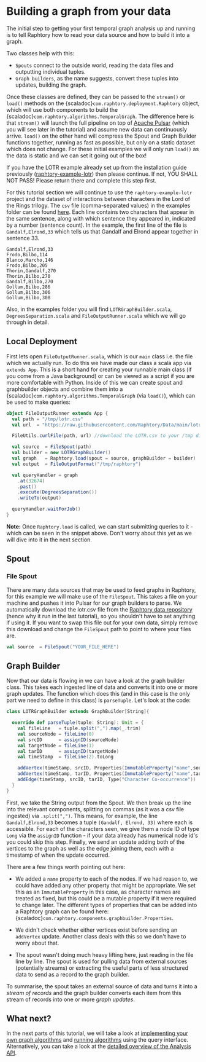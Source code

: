 # Building a graph from your data

The initial step to getting your first temporal graph analysis up and running is to tell Raphtory how to read your data source and how to build it into a graph. 

Two classes help with this:

- `Spouts` connect to the outside world, reading the data files and outputting individual tuples.
- `Graph builders`, as the name suggests, convert these tuples into updates, building the graph.

Once these classes are defined, they can be passed to the `stream()` or `load()` methods on the {scaladoc}`com.raphtory.deployment.Raphtory` object, which will use both components to build the {scaladoc}`com.raphtory.algorithms.TemporalGraph`. The difference here is that `stream()` will launch the full pipeline on top of [Apache Pulsar](https://pulsar.apache.org) (which you will see later in the tutorial) and assume new data can continuously arrive. `load()` on the other hand will compress the Spout and Graph Builder functions together, running as fast as possible, but only on a static dataset which does not change. For these initial examples we will only run `load()` as the data is static and we can set it going out of the box!

If you have the LOTR example already set up from the installation guide previously ([raphtory-example-lotr](https://github.com/Raphtory/Raphtory/tree/master/examples/raphtory-example-lotr)) then please continue. If not, YOU SHALL NOT PASS! Please return there and complete this step first.  

For this tutorial section we will continue to use the `raphtory-example-lotr` project and the dataset of interactions between characters in the Lord of the Rings trilogy. The `csv` file (comma-separated values) in the examples folder can be found [here](https://github.com/Raphtory/Data/blob/main/lotr.csv). Each line contains two characters that appear in the same sentence, along with which sentence they appeared in, indicated by a number (sentence count). In the example, the first line of the file is `Gandalf,Elrond,33` which tells us that Gandalf and Elrond appear together in sentence 33.  

```
Gandalf,Elrond,33
Frodo,Bilbo,114
Blanco,Marcho,146
Frodo,Bilbo,205
Thorin,Gandalf,270
Thorin,Bilbo,270
Gandalf,Bilbo,270
Gollum,Bilbo,286
Gollum,Bilbo,306
Gollum,Bilbo,308
```

Also, in the examples folder you will find `LOTRGraphBuilder.scala`, `DegreesSeparation.scala` and `FileOutputRunner.scala` which we will go through in detail. 

## Local Deployment
First lets open `FileOutputRunner.scala`, which is our `main` class i.e. the file which we actually run. To do this we have made our class a scala app via `extends App`. This is a short hand for creating your runnable main class (if you come from a Java background) or can be viewed as a script if you are more comfortable with Python. Inside of this we can create spout and graphbuilder objects and combine them into a {scaladoc}`com.raphtory.algorithms.TemporalGraph` (via `load()`), which can be used to make queries:

````scala
object FileOutputRunner extends App {
  val path = "/tmp/lotr.csv"
  val url  = "https://raw.githubusercontent.com/Raphtory/Data/main/lotr.csv"

  FileUtils.curlFile(path, url) //download the LOTR.csv to your /tmp directory

  val source  = FileSpout(path)
  val builder = new LOTRGraphBuilder()
  val graph   = Raphtory.load(spout = source, graphBuilder = builder)
  val output  = FileOutputFormat("/tmp/raphtory")

  val queryHandler = graph
    .at(32674)
    .past()
    .execute(DegreesSeparation())
    .writeTo(output)

  queryHandler.waitForJob()
}
````

**Note:** Once `Raphtory.load` is called, we can start submitting queries to it - which can be seen in the snippet above. Don't worry about this yet as we will dive into it in the next section.

## Spout

### File Spout
There are many data sources that may be used to feed graphs in Raphtory, for this example we will make use of the `FileSpout`. This takes a file on your machine and pushes it into Pulsar for our graph builders to parse. We automatically download the lotr.csv file from the [Raphtory data repository](https://github.com/Raphtory/Data) (hence why it run in the last tutorial), so you shouldn't have to set anything if using it. If you want to swap this file out for your own data, simply remove this download and change the `FileSpout` path to point to where your files are.

```scala 
val source  = FileSpout("YOUR_FILE_HERE")
```

## Graph Builder

Now that our data is flowing in we can have a look at the graph builder class. This takes each ingested line of data and converts it into one or more graph updates. The function which does this (and in this case is the only part we need to define in this class) is `parseTuple`. Let's look at the code:

```scala
class LOTRGraphBuilder extends GraphBuilder[String]{

  override def parseTuple(tuple: String): Unit = {
    val fileLine   = tuple.split(",").map(_.trim)
    val sourceNode = fileLine(0)
    val srcID      = assignID(sourceNode)
    val targetNode = fileLine(1)
    val tarID      = assignID(targetNode)
    val timeStamp  = fileLine(2).toLong

    addVertex(timeStamp, srcID, Properties(ImmutableProperty("name",sourceNode)), Type("Character"))
    addVertex(timeStamp, tarID, Properties(ImmutableProperty("name",targetNode)), Type("Character"))
    addEdge(timeStamp, srcID, tarID, Type("Character Co-occurrence"))
  }
}
```

First, we take the String output from the Spout. We then break up the line into the relevant components, splitting on commas (as it was a csv file ingested) via `.split(",")`. This means, for example, the line `Gandalf,Elrond,33` becomes a tuple `(Gandalf, Elrond, 33)` where each is accessible. For each of the characters seen, we give them a node ID of type `Long` via the `assignID` function - if your data already has numerical node id's you could skip this step. Finally, we send an update adding both of the vertices to the graph as well as the edge joining them, each with a timestamp of when the update occurred.

There are a few things worth pointing out here:

* We added a `name` property to each of the nodes. If we had reason to, we could have added any other property that might be appropriate. We set this as an `ImmutableProperty` in this case, as character names are treated as fixed, but this could be a mutable property if it were required to change later. The different types of properties that can be added into a Raphtory graph can be found here: {scaladoc}`com.raphtory.components.graphbuilder.Properties`.

* We didn't check whether either vertices exist before sending an `addVertex` update. Another class deals with this so we don't have to worry about that.

* The spout wasn't doing much heavy lifting here, just reading in the file line by line. The spout is used for pulling data from external sources (potentially streams) or extracting the useful parts of less structured data to send as a record to the graph builder.

To summarise, the spout takes an external source of data and turns it into a _stream of records_ and the graph builder converts each item from this stream of records into one or more _graph updates_.

## What next?

In the next parts of this tutorial, we will take a look at [implementing your own graph algorithms](../Analysis/LOTR_six_degrees.md) 
and [running algorithms](../Analysis/queries.md) using the query interface. Alternatively, you can take a look at the 
[detailed overview of the Analysis API](../Analysis/analysis-explained.md).




